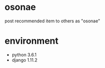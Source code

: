 # osonae
post recommended item to others as "osonae"


# environment

- python 3.6.1
- django 1.11.2
